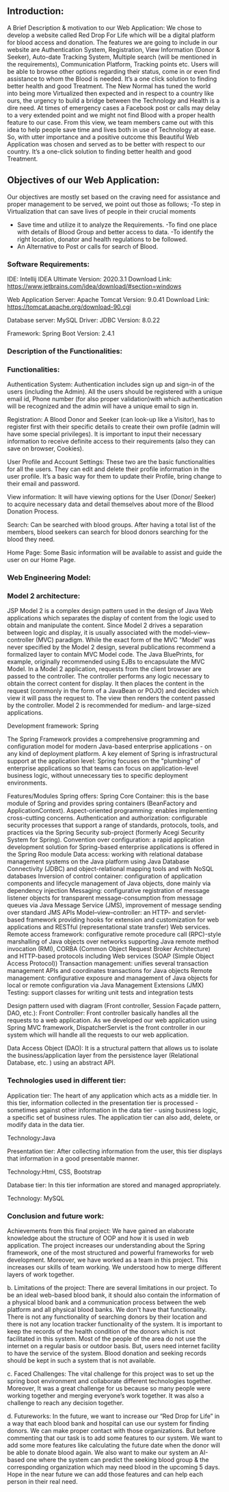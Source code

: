 ## Introduction:


A Brief Description & motivation to our Web Application:
We chose to develop a website called Red Drop For Life which will be a digital platform for blood access and donation. The features we are going to include in our website are Authentication System, Registration, View Information (Donor & Seeker), Auto-date Tracking System, Multiple search (will be mentioned in the requirements), Communication Platform, Tracking points etc. Users will be able to browse other options regarding their status, come in or even find assistance to whom the Blood is needed. It’s a one click solution to finding better health and good Treatment. 
The New Normal has tuned the world into being more Virtualized then expected and in respect to a country like ours, the urgency to build a bridge between the Technology and Health is a dire need. 
At times of emergency cases a Facebook post or calls may delay to a very extended point and we might not find Blood with a proper health feature to our case. From this view, we team members came out with this idea to help people save time and lives both in use of Technology at ease. So, with utter importance and a positive outcome this Beautiful Web Application was chosen and served as to be better with respect to our country. It’s a one-click solution to finding better health and good Treatment.




## Objectives of our Web Application:
Our objectives are mostly set based on the craving need for assistance and proper management to be served, we point out those as follows;
-To step in Virtualization that can save lives of people in their crucial moments
- Save time and utilize it to analyze the Requirements.
-To find one place with details of Blood Group and better access to data.
-To identify the right location, donator and health regulations to be followed.
- An Alternative to Post or calls for search of Blood.


### Software Requirements:
IDE: Intellij IDEA Ultimate
	Version: 2020.3.1
	Download Link: https://www.jetbrains.com/idea/download/#section=windows

Web Application Server: Apache Tomcat
Version: 9.0.41
Download Link: https://tomcat.apache.org/download-90.cgi

Database server: MySQL
Driver: JDBC
Version: 8.0.22

Framework: Spring Boot
Version: 2.4.1 





### Description of the Functionalities:

### Functionalities:


Authentication System: Authentication includes sign up and sign-in of the users (including the Admin). All the users should be registered with a unique email id, Phone number (for also proper validation)with which authentication will be recognized and the admin will have a unique email to sign in.


Registration: A Blood Donor and Seeker (can look-up like a Visitor), has to register first with their specific details to create their own profile (admin will have some special privileges). It is important to input their necessary information to receive definite access to their requirements (also they can save on browser, Cookies).


User Profile and Account Settings: These two are the basic functionalities for all the users. They can edit and delete their profile information in the user profile. It’s a basic way for them to update their Profile, bring change to their email and password.


View information: It will have viewing options for the User (Donor/ Seeker) to acquire necessary data and detail themselves about more of the Blood Donation Process. 


Search: Can be searched with blood groups. After having a total list of the members, blood seekers can search for blood donors searching for the blood they need.


Home Page: Some Basic information will be available to assist and guide the user on our Home Page.








### Web Engineering Model:


### Model 2 architecture:
JSP Model 2 is a complex design pattern used in the design of Java Web applications which separates the display of content from the logic used to obtain and manipulate the content. Since Model 2 drives a separation between logic and display, it is usually associated with the model–view–controller (MVC) paradigm. While the exact form of the MVC "Model" was never specified by the Model 2 design, several publications recommend a formalized layer to contain MVC Model code. The Java BluePrints, for example, originally recommended using EJBs to encapsulate the MVC Model.
In a Model 2 application, requests from the client browser are passed to the controller. The controller performs any logic necessary to obtain the correct content for display. It then places the content in the request (commonly in the form of a JavaBean or POJO) and decides which view it will pass the request to. The view then renders the content passed by the controller. Model 2 is recommended for medium- and large-sized applications.

Development framework: Spring 

The Spring Framework provides a comprehensive programming and configuration model for modern Java-based enterprise applications - on any kind of deployment platform. 
A key element of Spring is infrastructural support at the application level: Spring focuses on the "plumbing" of enterprise applications so that teams can focus on application-level business logic, without unnecessary ties to specific deployment environments.

Features/Modules Spring offers:
Spring Core Container: this is the base module of Spring and provides spring containers (BeanFactory and ApplicationContext).
Aspect-oriented programming: enables implementing cross-cutting concerns.
Authentication and authorization: configurable security processes that support a range of standards, protocols, tools, and practices via the Spring Security sub-project (formerly Acegi Security System for Spring).
Convention over configuration: a rapid application development solution for Spring-based enterprise applications is offered in the Spring Roo module
Data access: working with relational database management systems on the Java platform using Java Database Connectivity (JDBC) and object-relational mapping tools and with NoSQL databases
Inversion of control container: configuration of application components and lifecycle management of Java objects, done mainly via dependency injection
Messaging: configurative registration of message listener objects for transparent message-consumption from message queues via Java Message Service (JMS), improvement of message sending over standard JMS APIs
Model–view–controller: an HTTP- and servlet-based framework providing hooks for extension and customization for web applications and RESTful (representational state transfer) Web services.
Remote access framework: configurative remote procedure call (RPC)-style marshalling of Java objects over networks supporting Java remote method invocation (RMI), CORBA (Common Object Request Broker Architecture) and HTTP-based protocols including Web services (SOAP (Simple Object Access Protocol))
Transaction management: unifies several transaction management APIs and coordinates transactions for Java objects
Remote management: configurative exposure and management of Java objects for local or remote configuration via Java Management Extensions (JMX)
Testing: support classes for writing unit tests and integration tests






Design pattern used with diagram (Front controller, Session Façade pattern, DAO, etc.): 
Front Controller: Front controller basically handles all the requests to a web application. As we developed our web application using Spring MVC framework, DispatcherServlet is the front controller in our system which will handle all the requests to our web application. 


Data Access Object (DAO): It is a structural pattern that allows us to isolate the business/application layer from the persistence layer (Relational Database, etc. ) using an abstract API.




### Technologies used in different tier:

Application tier: The heart of any application which acts as a middle tier. In this tier, information collected in the presentation tier is processed - sometimes against other information in the data tier - using business logic, a specific set of business rules. The application tier can also add, delete, or modify data in the data tier.


Technology:Java


Presentation tier: After collecting information from the user, this tier displays that information in a good presentable manner. 


Technology:Html, CSS, Bootstrap


Database tier: In this tier information are stored and managed appropriately.


Technology: MySQL

### Conclusion and future work:

Achievements from this final project: 
   We have gained an elaborate knowledge about the structure of OOP and how it is used in web application. The project increases our understanding about the Spring framework, one of the most structured and powerful frameworks for web development. Moreover, we have worked as a team in this project. This increases our skills of team working. We understood how to merge different layers of work together.


b.  Limitations of the project: 
There are several limitations in our project. To be an ideal web-based blood bank, it should also contain the information of a physical blood bank and a communication process between the web platform and all physical blood banks. We don't have that functionality.
There is not any functionality of searching donors by their location and there is not any location tracker functionality of the system.
It is important to keep the records of the health condition of the donors which is not facilitated in this system.
Most of the people of the area do not use the internet on a regular basis or outdoor basis. But, users need internet facility to have the service of the system.
Blood donation and seeking records should be kept in such a system that is not available.


c. Faced Challenges:
The vital challenge for this project was to set up the spring boot environment and collaborate different technologies together. Moreover, It was a great challenge for us because so many people were working together and merging everyone’s work together. It was also a challenge to reach any decision together.


d. Futureworks:
In the future, we want to increase our “Red Drop for Life” in a way that each blood bank and hospital can use our system for finding donors. We can make proper contact with those organizations. But before commenting that our task is to add some features to our system. We want to add some more features like calculating the future date when the donor will be able to donate blood again.
We also want to make our system an AI-based one where the system can predict the seeking blood group & the corresponding organization which may need blood in the upcoming 5 days.
Hope in the near future we can add those features and can help each person in their real need.
